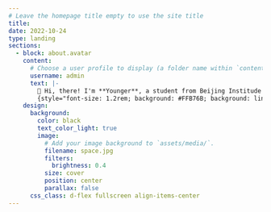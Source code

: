 ```yaml
---
# Leave the homepage title empty to use the site title
title:
date: 2022-10-24
type: landing
sections:
  - block: about.avatar
    content:
      # Choose a user profile to display (a folder name within `content/authors/`)
      username: admin
      text: |-
        👋 Hi, there! I'm **Younger**, a student from Beijing Institude of Technology.
        {style="font-size: 1.2rem; background: #FFB76B; background: linear-gradient(to right, #FFB76B 0%, #FFA73D 30%, #FF7C00 60%, #FF7F04 100%); -webkit-background-clip: text; -webkit-text-fill-color: transparent;"}
    design:
      background:
        color: black
        text_color_light: true
        image:
          # Add your image background to `assets/media/`.
          filename: space.jpg
          filters:
            brightness: 0.4
          size: cover
          position: center
          parallax: false
      css_class: d-flex fullscreen align-items-center
---
```

